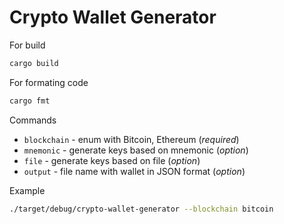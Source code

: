 # Crypto Wallet Generator

For build
```bash
cargo build
```

For formating code
```bash
cargo fmt
```

Commands
- `blockchain` - enum with Bitcoin, Ethereum (_required_)
- `mnemonic` - generate keys based on mnemonic (_option_)
- `file` - generate keys based on file (_option_)
- `output` - file name with wallet in JSON format (_option_)

Example
```bash
./target/debug/crypto-wallet-generator --blockchain bitcoin
```
